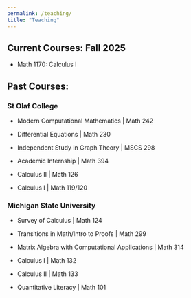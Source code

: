```yaml
---
permalink: /teaching/
title: "Teaching"
---
```


## Current Courses: Fall 2025

- Math 1170: Calculus I 

## Past Courses: 

### St Olaf College
- Modern Computational Mathematics | Math 242

- Differential Equations | Math 230	

- Independent Study in Graph Theory | MSCS 298  

- Academic Internship | Math 394		

- Calculus II | Math 126

- Calculus I | Math 119/120	

### Michigan State University                   							    
- Survey of Calculus | Math 124	

- Transitions in Math/Intro to Proofs | Math 299

- Matrix Algebra with Computational Applications | Math 314  

- Calculus I | Math 132

- Calculus II | Math 133

- Quantitative Literacy | Math 101



